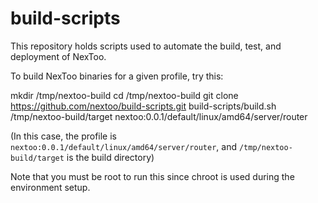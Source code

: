 build-scripts
=============

This repository holds scripts used to automate the build, test, and deployment of NexToo.

To build NexToo binaries for a given profile, try this:

mkdir /tmp/nextoo-build
cd /tmp/nextoo-build
git clone https://github.com/nextoo/build-scripts.git
build-scripts/build.sh /tmp/nextoo-build/target nextoo:0.0.1/default/linux/amd64/server/router

(In this case, the profile is `nextoo:0.0.1/default/linux/amd64/server/router`, and `/tmp/nextoo-build/target` is the build directory)

Note that you must be root to run this since chroot is used during the environment setup.
